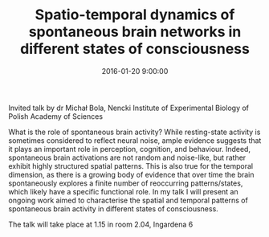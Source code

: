 ﻿---
layout: post
title:  "Spatio-temporal dynamics of spontaneous brain networks in different states of consciousness"
date:   2016-01-20 9:00:00
image: /images/12.jpg
---

Invited talk by dr Michał Bola, Nencki Institute of Experimental Biology of Polish Academy of Sciences

What is the role of spontaneous brain activity? While resting-state activity is sometimes considered to reflect neural noise, ample evidence suggests that it plays an important role in perception, cognition, and behaviour. Indeed, spontaneous brain activations are not random and noise-like, but rather exhibit highly structured spatial patterns. This is also true for the temporal dimension, as there is a growing body of evidence that over time the brain spontaneously explores a finite number of reoccurring patterns/states, which likely have a specific functional role. In my talk I will present an ongoing work aimed to characterise the spatial and temporal patterns of spontaneous brain activity in different states of consciousness.

The talk will take place  at 1.15 in room 2.04, Ingardena 6

